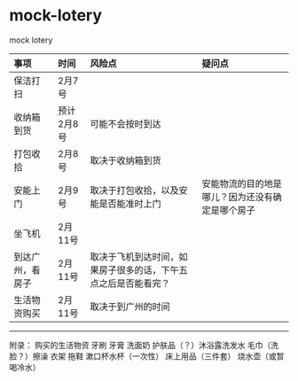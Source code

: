 # mock-lotery
mock lotery

|事项|时间|风险点|疑问点|
|:---|:---|:---|:---|
保洁打扫|2月7号| | |
收纳箱到货|预计2月8号|可能不会按时到达| |
打包收拾|2月8号|取决于收纳箱到货| |
安能上门|2月9号|取决于打包收拾，以及安能是否能准时上门|安能物流的目的地是哪儿？因为还没有确定是哪个房子|
坐飞机|2月11号| | 
到达广州，看房子|2月11号|取决于飞机到达时间，如果房子很多的话，下午五点之后是否能看完？| 
生活物资购买|2月11号|取决于到广州的时间| 

----
附录：
购买的生活物资
牙刷 牙膏 洗面奶 护肤品（？）沐浴露洗发水
毛巾（洗脸？）擦澡
衣架 拖鞋 漱口杯水杯（一次性）
床上用品（三件套）
烧水壶（或暂喝冷水）
